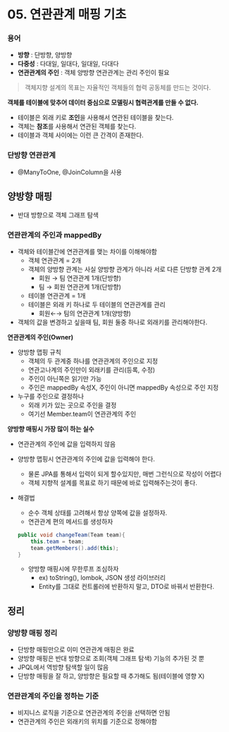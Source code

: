 # 05. 연관관계 매핑 기초

### 용어

- **방향** : 단방향, 양방향
- **다중성** : 다대일, 일대다, 일대일, 다대다
- **연관관계의 주인** : 객체 양방향 연관관계는 관리 주인이 필요

> 객체지향 설계의 목표는 자율적인 객체들의 협력 공동체를 만드는 것이다.
> 

**객체를 테이블에 맞추어 데이터 중심으로 모델링시 협력관계를 만들 수 없다.**

- 테이블은 외래 키로 **조인**을 사용해서 연관된 테이블을 찾는다.
- 객체는 **참조**를 사용해서 연관된 객체를 찾는다.
- 테이블과 객체 사이에는 이런 큰 간격이 존재한다.

### 단방향 연관관계

- @ManyToOne, @JoinColumn을 사용

## 양방향 매핑

- 반대 방향으로 객체 그래프 탐색

### 연관관계의 주인과 mappedBy

- 객체와 테이블간에 연관관계를 맺는 차이를 이해해야함
    - 객체 연관관계 = 2개
    - 객체의 양방향 관계는 사실 양방향 관계가 아니라 서로 다른 단방향 관계 2개
        - 회원 → 팀 연관관계 1개(단방향)
        - 팀 → 회원 연관관계 1개(단방향)
    - 테이블 연관관계 = 1개
    - 테이블은 외래 키 하나로 두 테이블의 연관관계를 관리
        - 회원←→ 팀의 연관관계 1개(양방향)
- 객체의 값을 변경하고 싶을때 팀, 회원 둘중 하나로 외래키를 관리해야한다.

**연관관계의 주인(Owner)**

- 양방향 맵핑 규칙
    - 객체의 두 관계중 하나를 연관관계의 주인으로 지정
    - 연관고나계의 주인만이 외래키를 관리(등록, 수정)
    - 주인이 아닌쪽은 읽기만 가능
    - 주인은 mappedBy 속성X, 주인이 아니면 mappedBy 속성으로 주인 지정
- 누구를 주인으로 결정하나
    - 외래 키가 있는 곳으로 주인을 결정
    - 여기선 Member.team이 연관관계의 주인
    

**양방향 매핑시 가장 많이 하는 실수**

- 연관관계의 주인에 값을 입력하지 않음
- 양방향 맵핑시 연관관계의 주인에 값을 입력해야 한다.
    - 물론 JPA를 통해서 입력이 되게 할수있지만, 매번 그런식으로 작성이 어렵다
    - 객체 지향적 설계를 목표로 하기 때문에 바로 입력해주는것이 좋다.
- 해결법
    - 순수 객체 상태를 고려해서 항상 양쪽에 값을 설정하자.
    - 연관관계 편의 메서드를 생성하자
    
    ```java
    public void changeTeam(Team team){
    	this.team = team;
    	team.getMembers().add(this);
    }
    ```
    
    - 양방향 매핑시에 무한루프 조심하자
        - ex) toString(), lombok, JSON 생성 라이브러리
        - Entity를 그대로 컨트롤러에 반환하지 말고, DTO로 바꿔서 반환한다.
        

## 정리

### 양방향 매핑 정리

- 단방향 매핑만으로 이미 연관관계 매핑은 완료
- 양방향 매핑은 반대 방향으로 조회(객체 그래프 탐색) 기능의 추가된 것 뿐
- JPQL에서 역방향 탐색할 일이 많음
- 단방향 매핑을 잘 하고, 양방향은 필요할 때 추가해도 됨(테이블에 영향 X)

### 연관관계의 주인을 정하는 기준

- 비지니스 로직을 기준으로 연관관계의 주인을 선택하면 안됨
- 연관관계의 주인은 외래키의 위치를 기준으로 정해야함